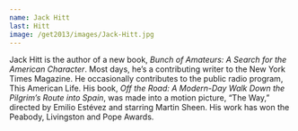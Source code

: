 ```yaml
---
name: Jack Hitt
last: Hitt
image: /get2013/images/Jack-Hitt.jpg
---
```


Jack Hitt is the author of a new book, _Bunch of Amateurs: A Search for the American Character_. Most days, he’s a contributing writer to the New York Times Magazine. He occasionally contributes to the public radio program, This American Life. His book, _Off the Road: A Modern-Day Walk Down the Pilgrim’s Route into Spain_, was made into a motion picture, “The Way,” directed by Emilio Estévez and starring Martin Sheen. His work has won the Peabody, Livingston and Pope Awards.


